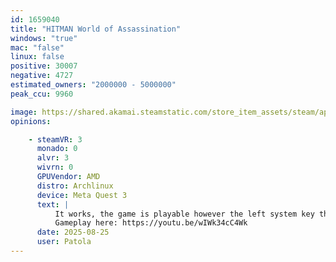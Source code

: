 ```yaml
---
id: 1659040
title: "HITMAN World of Assassination"
windows: "true"
mac: "false"
linux: false
positive: 30007
negative: 4727
estimated_owners: "2000000 - 5000000"
peak_ccu: 9960

image: https://shared.akamai.steamstatic.com/store_item_assets/steam/apps/1659040/header.jpg?t=1726140878
opinions:

    - steamVR: 3
      monado: 0
      alvr: 3
      wivrn: 0
      GPUVendor: AMD
      distro: Archlinux
      device: Meta Quest 3
      text: |
          It works, the game is playable however the left system key that SteamVR uses conflicts with the in-game menu, so key reassignments are needed (or choosing a community system configuration). Also, the sniping camera that works on Windows by showing a floating screen with the aim simply blacks out the screen on Linux. Will check again in the future to see if this improved. Also, at this moment couldn't make it work with WiVRn.
          Gameplay here: https://youtu.be/wIWk34cC4Wk
      date: 2025-08-25
      user: Patola
---
```

